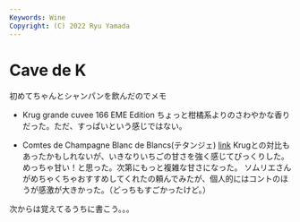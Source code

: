 ```yaml
---
Keywords: Wine
Copyright: (C) 2022 Ryu Yamada
---
```



# Cave de K

初めてちゃんとシャンパンを飲んだのでメモ

- Krug grande cuvee 166 EME Edition
ちょっと柑橘系よりのさわやかな香りだった。ただ、すっぱいという感じではない。


- Comtes de Champagne Blanc de Blancs(テタンジェ) [link](https://www.sapporobeer.jp/wine/taittinger/lineup.html)
Krugとの対比もあったかもしれないが、いきなりいちごの甘さを強く感じてびっくりした。めっちゃ甘い！と思った。次第にもっと複雑な甘さになった。
ソムリエさんがめちゃくちゃおすすめしてくれたの頼んでみたが、個人的にはコントのほうが感激が大きかった。（どっちもすごかったけど。）

次からは覚えてるうちに書こう。。。
